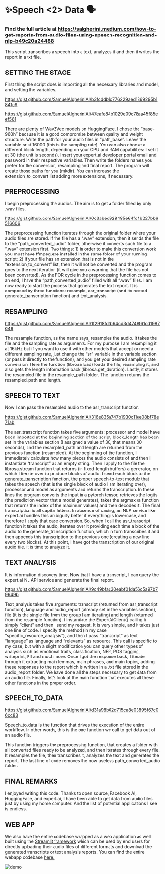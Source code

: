 # ✨Speech <2> Data 🗣
### Find the full article at https://salgherini.medium.com/how-to-get-reports-from-audio-files-using-speech-recognition-and-nlp-b49c20a24488

This script transcribes a speech into a text, analyzes it and then it writes the report in a txt file.

## SETTING THE STAGE

First thing the script does is importing all the necessary libraries and model, and setting the variables.
 
https://gist.github.com/SamuelAlgheriniAI/b3fcddb1c776229aed1869295b1841c9

https://gist.github.com/SamuelAlgheriniAI/47eafe84b1029e09c78aa45f85eef561

There are plenty of Wav2Vec models on HuggingFace. I chose the “base-960h” because it is a good compromise between quality and weight structure. Write the path for your audio files in “path_base”. Leave the variable sr at 16000 (this is the sampling rate). You can also choose a different block length, depending on your CPU and RAM capabilities: I set it at 30 (the unit is seconds). Insert your expert.ai developer portal email and password in their respective variables. Then write the folders names you prefer for the conversion, resampling and final report. The program will create those paths for you (mkdir). You can increase the extension_to_convert list adding more extensions, if necessary.

## PREPROCESSING

I begin preprocessing the audios. The aim is to get a folder filled by only .wav files.
 
https://gist.github.com/SamuelAlgheriniAI/0c3abed928485e64fc4b227bb6516606

The preprocessing function iterates through the original folder where your audio files are stored. If the file has a “.wav” extension, then it sends the file to the “path_converted_audio” folder, otherwise it converts such file to a “.wav” extension first. Two things: 1) in order to make this conversion work you must have ffmpeg.exe installed in the same folder of your running script; 2) if your file has an extension that is not in the “extension_to_convert” list, then it will not be converted and the program goes to the next iteration (it will give you a warning that the file has not been converted). 
As the FOR cycle in the preprocessing function comes to an end, I have the “path_converted_audio” filled with all “.wav” files. I am now ready to start the process that generates the text report. It is composed by three functions: resample, asr_transcript (and its nested generate_transcription function) and text_analysis.

## RESAMPLING
 
https://gist.github.com/SamuelAlgheriniAI/1f2918fd1b64cd3d4749f61cd1987649

The resample function, as the name says, resamples the audio. It takes the file and the sampling rate as arguments. For my purpose I am resampling it at 16kHz but if you want to use it with other models that accept or need a different sampling rate, just change the “sr” variable in the variable section (or pass it directly to the function), and you get your desired sampling rate conversion. Here the function (librosa.load) loads the file, resampling it, and also gets the length information back (librosa.get_duration). Lastly, it stores the resampled file in the resample_path folder. The function returns the resampled_path and length.

## SPEECH TO TEXT

Now I can pass the resampled audio to the asr_transcript function.
 
https://gist.github.com/SamuelAlgheriniAI/316e835a747b1930c11ee08bf78e71ab

The asr_transcript function takes five arguments: processor and model have been imported at the beginning section of the script, block_length has been set in the variables section (I assigned a value of 30, that means 30 seconds), and the resampled_path and length are returned from the previous function (resampled). At the beginning of the function, I immediately calculate how many pieces the audio consists of and then I instantiate “transcript” as an empty string. Then I apply to the file the librosa.stream function that returns (in fixed-length buffers) a generator, on which I iterate over to produce blocks of audio. I send each block to the generate_transcription function, the proper speech-to-text module that takes the speech (that is the single block of audio I am iterating over), processor and model as arguments and returns the transcription. In these lines the program converts the input in a pytorch tensor, retrieves the logits (the prediction vector that a model generates), takes the argmax (a function that returns the index of the maximum values) and then decodes it. The final transcription is all capital letters. In absence of casing, an NLP service like expert.ai handles this ambiguity better if everything is lowercase, and therefore I apply that case conversion.
So, when I call the asr_transcript function it takes the audio, iterates over it providing each time a block of the audio to the generate_transcription function, which in turn transcribes it and then appends this transcription to the previous one (creating a new line every two blocks).
At this point, I have got the transcription of our original audio file. It is time to analyze it.

## TEXT ANALYSIS

It is information discovery time. Now that I have a transcript, I can query the expert.ai NL API service and generate the final report.

https://gist.github.com/SamuelAlgheriniAI/9c49bfac30eabf01da56c5a97b79649b

Text_analysis takes five arguments: transcript (returned from asr_transcript function), language and audio_report (already set in the variables section), file (it is the single file from the group I am iterating) and length (returned from the resample function). I instantiate the ExpertAiClient() calling it simply “client” and then I send my request. It is very simple, and it takes just one line of code. I specify the method (in my case “specific_resource_analysis”), and then I pass “transcript” as text, “language” as language and “relevants” as resource. This call is specific to my case, but with a slight modification you can query other types of analysis such as emotional traits, classification, NER, POS tagging, writeprint, PII and much more. Once I got the response back, I iterate through it extracting main lemmas, main phrases, and main topics, adding these responses to the report which is written in a .txt file stored in the audio_report folder.
We have done all the steps necessary to get data from an audio file. Finally, let’s look at the main function that executes all these other functions in the proper order.

## SPEECH_TO_DATA

https://gist.github.com/SamuelAlgheriniAI/d31a98b62d715ca8e03895f67c06cc83

Speech_to_data is the function that drives the execution of the entire workflow. In other words, this is the one function we call to get data out of an audio file.
 
This function triggers the preprocessing function, that creates a folder with all converted files ready to be analyzed, and then iterates through every file. It resamples the file, then transcribes it, analyzes the text and generates the report. The last line of code removes the now useless path_converted_audio folder.

## FINAL REMARKS

I enjoyed writing this code. Thanks to open source, Facebook AI, HuggingFace, and expert.ai, I have been able to get data from audio files just by using my home computer. And the list of potential applications I see is endless.

## WEB APP
We also have the entire codebase wrapped as a web application as well built using the [Streamlit framework](https://streamlit.io/) which can be used by end users for directly uploading their audio files of different formats and download the generated transcripts or text analysis reports. You can find the entire webapp codebase [here.](https://github.com/prateekralhan/speech-2-data-expert.ai-streamlit)

![demo](https://user-images.githubusercontent.com/29462447/202572086-c13b6ba8-0492-4a97-ac6c-51eb48c642c9.gif)


